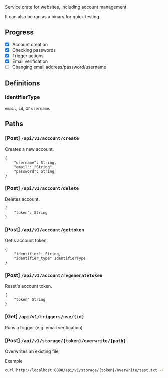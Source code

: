 Service crate for websites, including account management.

It can also be ran as a binary for quick testing.

## Progress

- [x] Account creation
- [x] Checking passwords
- [x] Trigger actions
- [x] Email verification
- [ ] Changing email address/password/username

## Definitions

### IdentifierType

`email`, `id`, or `username`.

## Paths

### [Post] `/api/v1/account/create`

Creates a new account.

```
{
	"username": String,
	"email": "String",
	"password": String
}
```

### [Post] `/api/v1/account/delete`

Deletes account.

```
{
	"token": String
}
```

### [Post] `/api/v1/account/gettoken`

Get's account token.

```
{
	"identifier": String,
	"identifier_type" IdentifierType
}
```

### [Post] `/api/v1/account/regeneratetoken`

Reset's account token.

```
{
	"token" String
}
```

### [Get] `/api/v1/triggers/use/{id}`

Runs a trigger (e.g. email verification)

### [Post] `/api/v1/storage/{token}/overwrite/{path}`

Overwrites an existing file

Example

```sh
curl http://localhost:8080/api/v1/storage/{token}/overwrite/test.txt -X POST -F 'file=@Cargo.toml'
```
